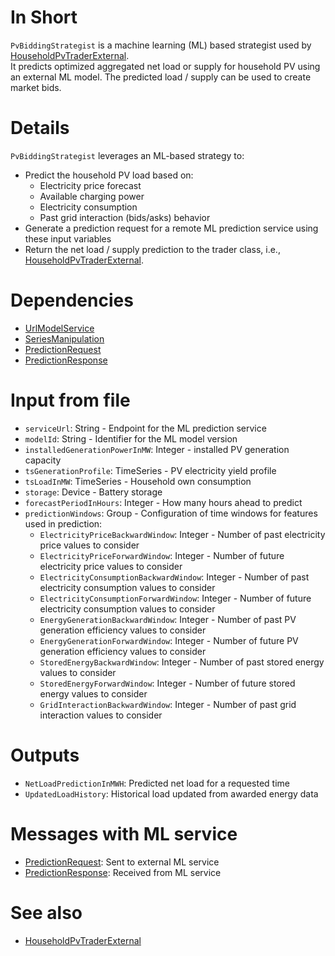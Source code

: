 # In Short

`PvBiddingStrategist` is a machine learning (ML) based strategist used by [HouseholdPvTraderExternal](../Agents/HouseholdPvTraderExternal).  
It predicts optimized aggregated net load or supply for household PV using an external ML model.
The predicted load / supply can be used to create market bids.

# Details

`PvBiddingStrategist` leverages an ML-based strategy to:

- Predict the household PV load based on:
    - Electricity price forecast
    - Available charging power
    - Electricity consumption
    - Past grid interaction (bids/asks) behavior
- Generate a prediction request for a remote ML prediction service using these input variables
- Return the net load / supply prediction to the trader class, i.e., [HouseholdPvTraderExternal](../Agents/HouseholdPvTraderExternal).

# Dependencies

* [UrlModelService](../Util/UrlModelService)
* [SeriesManipulation](../Util/SeriesManipulation)
* [PredictionRequest](../Comms/PredictionRequest)
* [PredictionResponse](../Comms/PredictionResponse)

# Input from file

* `serviceUrl`: String - Endpoint for the ML prediction service
* `modelId`: String - Identifier for the ML model version
* `installedGenerationPowerInMW`: Integer - installed PV generation capacity
* `tsGenerationProfile`: TimeSeries - PV electricity yield profile
* `tsLoadInMW`: TimeSeries - Household own consumption 
* `storage`: Device - Battery storage
* `forecastPeriodInHours`: Integer - How many hours ahead to predict
* `predictionWindows`: Group - Configuration of time windows for features used in prediction:
    * `ElectricityPriceBackwardWindow`: Integer - Number of past electricity price values to consider
    * `ElectricityPriceForwardWindow`: Integer - Number of future electricity price values to consider
    * `ElectricityConsumptionBackwardWindow`: Integer - Number of past electricity consumption values to consider
    * `ElectricityConsumptionForwardWindow`: Integer - Number of future electricity consumption values to consider
    * `EnergyGenerationBackwardWindow`: Integer - Number of past PV generation efficiency values to consider
    * `EnergyGenerationForwardWindow`: Integer - Number of future PV generation efficiency values to consider
    * `StoredEnergyBackwardWindow`: Integer - Number of past stored energy values to consider
    * `StoredEnergyForwardWindow`: Integer - Number of future stored energy values to consider
    * `GridInteractionBackwardWindow`: Integer - Number of past grid interaction values to consider


# Outputs

* `NetLoadPredictionInMWH`: Predicted net load for a requested time
* `UpdatedLoadHistory`: Historical load updated from awarded energy data

# Messages with ML service

* [PredictionRequest](../Comms/PredictionRequest): Sent to external ML service
* [PredictionResponse](../Comms/PredictionResponse): Received from ML service

# See also

* [HouseholdPvTraderExternal](../Agents/HouseholdPvTraderExternal)
